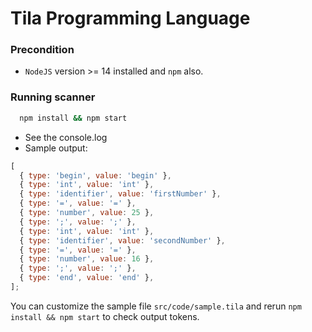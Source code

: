 # Tila Programming Language

### Precondition

- `NodeJS` version >= 14 installed and `npm` also.

### Running scanner

```bash
  npm install && npm start
```

- See the console.log
- Sample output:

```javascript
[
  { type: 'begin', value: 'begin' },
  { type: 'int', value: 'int' },
  { type: 'identifier', value: 'firstNumber' },
  { type: '=', value: '=' },
  { type: 'number', value: 25 },
  { type: ';', value: ';' },
  { type: 'int', value: 'int' },
  { type: 'identifier', value: 'secondNumber' },
  { type: '=', value: '=' },
  { type: 'number', value: 16 },
  { type: ';', value: ';' },
  { type: 'end', value: 'end' },
];
```

You can customize the sample file `src/code/sample.tila` and rerun `npm install && npm start` to check output tokens.
